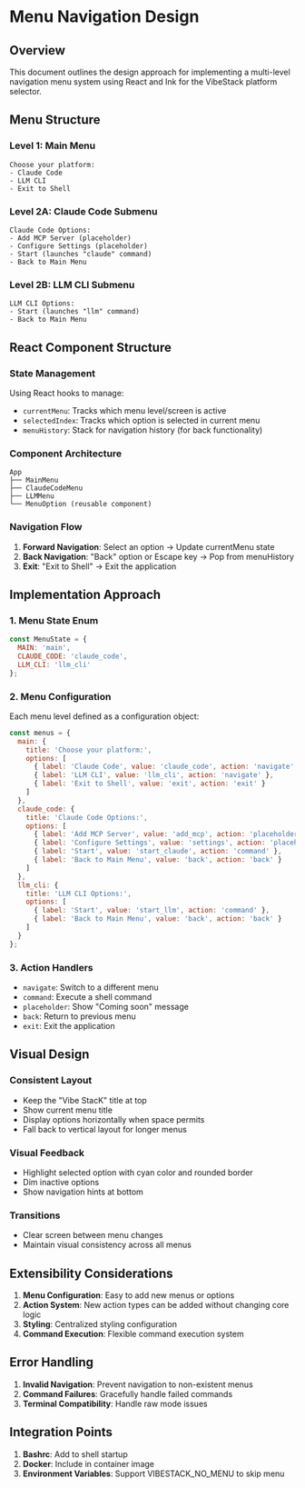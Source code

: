 # Menu Navigation Design

## Overview
This document outlines the design approach for implementing a multi-level navigation menu system using React and Ink for the VibeStack platform selector.

## Menu Structure

### Level 1: Main Menu
```
Choose your platform:
- Claude Code
- LLM CLI
- Exit to Shell
```

### Level 2A: Claude Code Submenu
```
Claude Code Options:
- Add MCP Server (placeholder)
- Configure Settings (placeholder)
- Start (launches "claude" command)
- Back to Main Menu
```

### Level 2B: LLM CLI Submenu
```
LLM CLI Options:
- Start (launches "llm" command)
- Back to Main Menu
```

## React Component Structure

### State Management
Using React hooks to manage:
- `currentMenu`: Tracks which menu level/screen is active
- `selectedIndex`: Tracks which option is selected in current menu
- `menuHistory`: Stack for navigation history (for back functionality)

### Component Architecture
```
App
├── MainMenu
├── ClaudeCodeMenu
├── LLMMenu
└── MenuOption (reusable component)
```

### Navigation Flow
1. **Forward Navigation**: Select an option → Update currentMenu state
2. **Back Navigation**: "Back" option or Escape key → Pop from menuHistory
3. **Exit**: "Exit to Shell" → Exit the application

## Implementation Approach

### 1. Menu State Enum
```javascript
const MenuState = {
  MAIN: 'main',
  CLAUDE_CODE: 'claude_code',
  LLM_CLI: 'llm_cli'
};
```

### 2. Menu Configuration
Each menu level defined as a configuration object:
```javascript
const menus = {
  main: {
    title: 'Choose your platform:',
    options: [
      { label: 'Claude Code', value: 'claude_code', action: 'navigate' },
      { label: 'LLM CLI', value: 'llm_cli', action: 'navigate' },
      { label: 'Exit to Shell', value: 'exit', action: 'exit' }
    ]
  },
  claude_code: {
    title: 'Claude Code Options:',
    options: [
      { label: 'Add MCP Server', value: 'add_mcp', action: 'placeholder' },
      { label: 'Configure Settings', value: 'settings', action: 'placeholder' },
      { label: 'Start', value: 'start_claude', action: 'command' },
      { label: 'Back to Main Menu', value: 'back', action: 'back' }
    ]
  },
  llm_cli: {
    title: 'LLM CLI Options:',
    options: [
      { label: 'Start', value: 'start_llm', action: 'command' },
      { label: 'Back to Main Menu', value: 'back', action: 'back' }
    ]
  }
};
```

### 3. Action Handlers
- `navigate`: Switch to a different menu
- `command`: Execute a shell command
- `placeholder`: Show "Coming soon" message
- `back`: Return to previous menu
- `exit`: Exit the application

## Visual Design

### Consistent Layout
- Keep the "Vibe StacK" title at top
- Show current menu title
- Display options horizontally when space permits
- Fall back to vertical layout for longer menus

### Visual Feedback
- Highlight selected option with cyan color and rounded border
- Dim inactive options
- Show navigation hints at bottom

### Transitions
- Clear screen between menu changes
- Maintain visual consistency across all menus

## Extensibility Considerations

1. **Menu Configuration**: Easy to add new menus or options
2. **Action System**: New action types can be added without changing core logic
3. **Styling**: Centralized styling configuration
4. **Command Execution**: Flexible command execution system

## Error Handling

1. **Invalid Navigation**: Prevent navigation to non-existent menus
2. **Command Failures**: Gracefully handle failed commands
3. **Terminal Compatibility**: Handle raw mode issues

## Integration Points

1. **Bashrc**: Add to shell startup
2. **Docker**: Include in container image
3. **Environment Variables**: Support VIBESTACK_NO_MENU to skip menu
